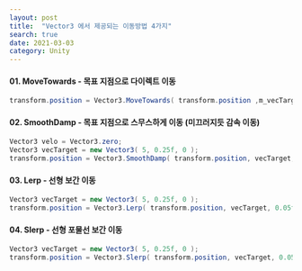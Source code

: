 ```yaml
---
layout: post
title:  "Vector3 에서 제공되는 이동방법 4가지"
search: true
date: 2021-03-03
category: Unity
---
```


#### 01. MoveTowards - 목표 지점으로 다이렉트 이동
```c#
transform.position = Vector3.MoveTowards( transform.position ,m_vecTarget, 1f );
```

#### 02. SmoothDamp - 목표 지점으로 스무스하게 이동 (미끄러지듯 감속 이동)
```c#
Vector3 velo = Vector3.zero;
Vector3 vecTarget = new Vector3( 5, 0.25f, 0 );
transform.position = Vector3.SmoothDamp( transform.position, vecTarget, ref velo, 0.3f );
```

#### 03. Lerp - 선형 보간 이동
```c#
Vector3 vecTarget = new Vector3( 5, 0.25f, 0 );
transform.position = Vector3.Lerp( transform.position, vecTarget, 0.05f );
```

#### 04. Slerp - 선형 포물선 보간 이동
```c#
Vector3 vecTarget = new Vector3( 5, 0.25f, 0 );
transform.position = Vector3.Slerp( transform.position, vecTarget, 0.05f );
```
